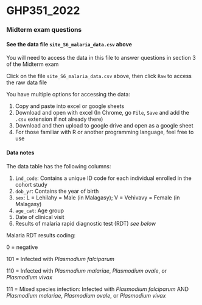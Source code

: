 # GHP351_2022

### Midterm exam questions

#### See the data file `site_S6_malaria_data.csv` above

You will need to access the data in this file to answer questions in section 3 of the Midterm exam

Click on the file `site_S6_malaria_data.csv` above, then click `Raw` to access the raw data file

You have multiple options for accessing the data:

1. Copy and paste into excel or google sheets
2. Download and open with excel (In Chrome, go `File`, `Save` and add the `.csv` extension if not already there)
3. Download and then upload to google drive and open as a google sheet
4. For those familiar with R or another programming language, feel free to use

#### Data notes

The data table has the following columns:

1. `ind_code`: Contains a unique ID code for each individual enrolled in the cohort study
2. `dob_yr`: Contains the year of birth
3. `sex`: L = Lehilahy = Male (in Malagasy); V = Vehivavy = Female (in Malagasy)
4. `age_cat`: Age group
5. Date of clinical visit
6. Results of malaria rapid diagnostic test (RDT) *see below*

Malaria RDT results coding:

0 = negative

101 = Infected with *Plasmodium falciparum*

110 = Infected with *Plasmodium malariae*, *Plasmodium ovale*, or *Plasmodium vivax*

111 = Mixed species infection: Infected with *Plasmodium falciparum* AND *Plasmodium malariae*, *Plasmodium ovale*, or *Plasmodium vivax*

